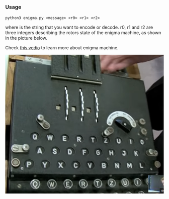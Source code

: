 ### Usage
```
python3 enigma.py <message> <r0> <r1> <r2>
```
where <message> is the string that you want to encode or decode. r0, r1 and r2 are three integers describing the rotors state of the enigma machine, as shown in the picture below.

Check [this vedio][this vedio] to learn more about enigma machine.

![](enigma.png)

[this vedio]:https://www.youtube.com/watch?v=G2_Q9FoD-oQ
